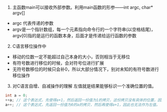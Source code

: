 1. 主函数main可以接收外部参数。利用main函数的形参——int argc, char* argv[]
  - argc 代表传递的参数
  - argv是一个指针数组，每一个元素指向命令行的一个字符串(以空格结尾)，argv[0]指的是运行的函数本身，后面才是传递给运行函数的参数
2. C语言移位操作中
  - 移动的位数一定不能超过自己本身的大小，否则相当于无移位
  - 有符号数进行移位的时候，会对符号位进行扩展
  - 无符号数移位的时候只会补0，所以大部分情况下，别对未知的有符号数进行移位操作
3. 对C语言自增、自减操作的理解
  左值就是结果能够标识一个准确位置的值。
  ```C
  int a = 0;
  ++a; // 这个表达式，先使得a+1，然后返回一份值为1的拷贝，这份拷贝没有具体的位置，因此无法作为左值
  a++; // 这个表达式，先返回一份值为0的a的拷贝，然后再使得a+1，因此也无法作为左值。
  ```
